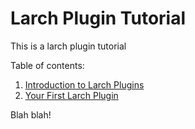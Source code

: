 # Larch Plugin Tutorial

This is a larch plugin tutorial

Table of contents:

1. [Introduction to Larch Plugins](intro/intro.md)
2. [Your First Larch Plugin](firstplugin/firstplugin.md)

Blah blah!

